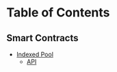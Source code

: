# Table of Contents

## Smart Contracts

* [Indexed Pool](smart-contracts/pool/index.md)
  * [API](smart-contracts/pool/api.md)